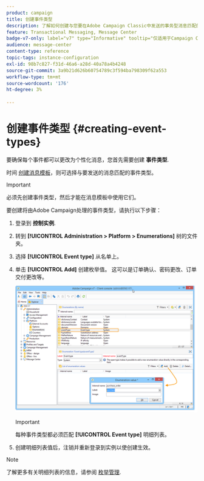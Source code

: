 ```yaml
---
product: campaign
title: 创建事件类型
description: 了解如何创建与您要在Adobe Campaign Classic中发送的事务型消息匹配的事件类型
feature: Transactional Messaging, Message Center
badge-v7-only: label="v7" type="Informative" tooltip="仅适用于Campaign Classicv7"
audience: message-center
content-type: reference
topic-tags: instance-configuration
exl-id: 98b7c827-f31d-46a6-a28d-40a78a4b4248
source-git-commit: 3a9b21d626b60754789c3f594ba798309f62a553
workflow-type: tm+mt
source-wordcount: '176'
ht-degree: 3%

---
```


# 创建事件类型 {#creating-event-types}



要确保每个事件都可以更改为个性化消息，您首先需要创建 **事件类型**.

时间 [创建消息模板](../../message-center/using/creating-the-message-template.md)，则可选择与要发送的消息匹配的事件类型。

>[!IMPORTANT]
>
>必须先创建事件类型，然后才能在消息模板中使用它们。

要创建将由Adobe Campaign处理的事件类型，请执行以下步骤：

1. 登录到 **控制实例**.

1. 转到 **[!UICONTROL Administration > Platform > Enumerations]** 树的文件夹。

1. 选择 **[!UICONTROL Event type]** 从名单上。

1. 单击 **[!UICONTROL Add]** 创建枚举值。 这可以是订单确认、密码更改、订单交付更改等。

   ![](assets/messagecenter_eventtype_enum_001.png)

   >[!IMPORTANT]
   >
   >每种事件类型都必须匹配 **[!UICONTROL Event type]** 明细列表。

1. 创建明细列表值后，注销并重新登录到实例以使创建生效。

>[!NOTE]
>
>了解更多有关明细列表的信息，请参阅 [枚举管理](../../platform/using/managing-enumerations.md).


